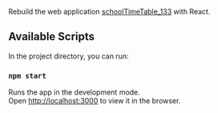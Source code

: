 Rebuild the web application [schoolTimeTable_133](https://github.com/nonameleftforme/schoolTimeTable_133) with React.

## Available Scripts

In the project directory, you can run:

### `npm start`

Runs the app in the development mode.<br />
Open [http://localhost:3000](http://localhost:3000) to view it in the browser.

